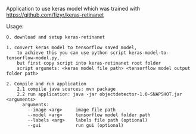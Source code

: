 Application to use keras model which was trained with https://github.com/fizyr/keras-retinanet

Usage:
		
	0. download and setup keras-retinanet

	1. convert keras model to tensorflow saved model, 
		to achieve this you can use python script keras-model-to-tensorflow-model.py, 
		but first copy script into keras-retinanet root folder
		script argumets: <keras model file path> <tensorflow model output folder path>
		
	2. Compile and run application
		2.1 compile java sources: mvn package
		2.2 run application: java -jar objectdetector-1.0-SNAPSHOT.jar <arguments>
		  arguments: 
			--image <arg>     image file path
			--model <arg>     tensorflow model folder path
			--labels <arg>    labels file path (optional)
			--gui             run gui (optional)
		
